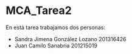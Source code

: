 # MCA_Tarea2
En está tarea trabajamos dos personas:
+ Sandra Jimena González Lozano 201316426
+ Juan Camilo Sanabria 201215019
